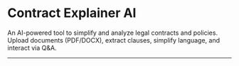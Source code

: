 # Contract Explainer AI

An AI-powered tool to simplify and analyze legal contracts and policies.  
Upload documents (PDF/DOCX), extract clauses, simplify language, and interact via Q&A.

---